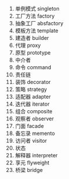 1. 单例模式 singleton
2. 工厂方法 factory
3. 抽象工厂 absfactory
4. 模板方法 template
5. 建造者   builder
6. 代理     proxy
7. 原型     prototype
8. 中介者
9. 命令     command
10. 责任链
11. 装饰    decorator
12. 策略    strategy
13. 适配器  adapter
14. 迭代器  iterator
15. 组合    composite
16. 观察者  observer
17. 门面    facade
18. 备忘录  memento
19. 访问者  visitor
20. 状态    
21. 解释器  interpreter
22. 享元    flyweight
23. 桥梁    bridge
